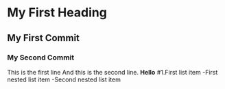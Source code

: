 # My First Heading 
## My First Commit
### My Second Commit
This is the first line
And this is the second line.
**Hello**
#1.First list item
  -First nested list item 
   -Second nested list item